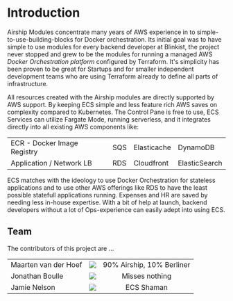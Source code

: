 # Introduction

Airship Modules concentrate many years of AWS experience in to simple-to-use-building-blocks for Docker orchestration. Its initial goal was to have simple to use modules for every backend developer at Blinkist, the project never stopped and grew to be the modules for running a managed AWS *Docker Orchestration platform* configured by Terraform. It's simplicity has been proven to be great for Startups and for smaller independent development teams who are using Terraform already to define all parts of infrastructure.

All resources created with the Airship modules are directly supported by AWS support. By keeping ECS simple and less feature rich AWS saves on complexity compared to Kubernetes. The Control Pane is free to use, ECS Services can utilize Fargate Mode, running serverless, and it integrates directly into all existing AWS components like:

| | | ||
| ------------- |:-------------|:--|:-- | 
| ECR - Docker Image Registry | SQS | Elasticache | DynamoDB  |
| Application / Network LB | RDS | Cloudfront | ElasticSearch  |

ECS matches with the ideology to use Docker Orchestration for stateless applications and to use other AWS offerings like RDS to have the least possible statefull applications running. Expenses and HR are saved by needing less in-house expertise. With a bit of help at launch, backend developers without a lot of Ops-experience can easily adept into using ECS.

## Team

The contributors of this project are ...

| | | |
|--  | ------------- |:-------------:|
|Maarten van der Hoef | <img src="https://github.com/maartenvanderhoef.png?size=120"> | 90% Airship, 10% Berliner |
|Jonathan Boulle| <img src="https://github.com/jonboulle.png?size=120"> | Misses nothing |
|Jamie Nelson| <img src="https://github.com/Jamie-BitFlight.png?size=120"> | ECS Shaman |
